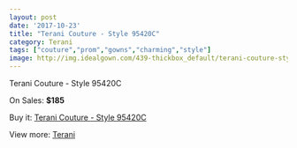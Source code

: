 ```yaml
---
layout: post
date: '2017-10-23'
title: "Terani Couture - Style 95420C"
category: Terani
tags: ["couture","prom","gowns","charming","style"]
image: http://img.idealgown.com/439-thickbox_default/terani-couture-style-95420c.jpg
---
```

Terani Couture - Style 95420C

On Sales: **$185**
<a href="https://www.idealgown.com/en/terani/153-terani-couture-style-95420c.html"><amp-img layout="responsive" width="600" height="600" src="//img.idealgown.com/439-thickbox_default/terani-couture-style-95420c.jpg" alt="Terani Couture - Style 95420C 0" /></a>
<a href="https://www.idealgown.com/en/terani/153-terani-couture-style-95420c.html"><amp-img layout="responsive" width="600" height="600" src="//img.idealgown.com/441-thickbox_default/terani-couture-style-95420c.jpg" alt="Terani Couture - Style 95420C 1" /></a>
<a href="https://www.idealgown.com/en/terani/153-terani-couture-style-95420c.html"><amp-img layout="responsive" width="600" height="600" src="//img.idealgown.com/440-thickbox_default/terani-couture-style-95420c.jpg" alt="Terani Couture - Style 95420C 2" /></a>

Buy it: [Terani Couture - Style 95420C](https://www.idealgown.com/en/terani/153-terani-couture-style-95420c.html "Terani Couture - Style 95420C")

View more: [Terani](https://www.idealgown.com/en/4-terani "Terani")